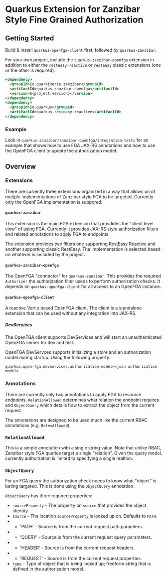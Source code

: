 # Quarkus Extension for Zanzibar Style Fine Grained Authorization

## Getting Started

Build & install `quarkus-openfga-client` first, followed by `quarkus-zanzibar`.

For your own project, include the `quarkus-zanzibar-openfga` extension in addition to either the `resteasy-reactive` or `resteasy` classic extensions (one or the other is required).

```xml
<dependency>
  <groupId>io.quarkiverse.zanzibar</groupId>
  <artifactId>quarkus-zanzibar-openfga</artifactId>
  <version>${project.version}</version>
</dependency>
<dependency>
  <groupId>io.quarkus</groupId>
  <artifactId>quarkus-resteasy-reactive</artifactId>
</dependency>
```

### Example

Look in `quarkus-zanzibar/zanzibar-openfga/integration-tests` for an example that shows how to use FGA JAX-RS annotations and how to use the OpenFGA client to update the authorization model.

## Overview

### Extensions

There are currently three extensions organized in a way that allows on of multple implementations of Zanzibar style FGA to be targeted. Currently only the OpenFGA implementation is suppored.

#### `quarkus-zanzibar`

This extension is the main FGA extension that provdides the "client level view" of using FGA. Currently it provides JAX-RS style authorization filters and related annotations to apply FGA to endpoints.

The extension provides two filters one supporting RestEasy Reactive and another supporting classic RestEasy. The implementation is selected based on whatever is included by the project.

#### `quarkus-zanzibar-openfga`

The OpenFGA "connector" for `quarkus-zanzibar`. This provides the required `Authorizer` the authorization filter useds to perform authorization checks. It depends on `quarkus-openfga-client` for all access to an OpenFGA instance.

#### `quarkus-openfga-client`

A reactive Vert.x based OpenFGA client. The client is a standalone extension that can be used without any integration into JAX-RS.

##### DevServices

The OpenFGA client supports DevServices and will start an unauthenticated OpenFGA server for dev and test.

OpenFGA DevServces supports initializing a store and an authorization model during startup. Using the following property:

```properties
quarkus.open-fga.devservices.authorization-model=<json authorization model>
```

### Annotations

There are currently only two annotations to apply FGA to resource endpoints. `RelationAllowed` determines what relation the endpoint requires and `ObjectQuery` which details how to extract the object from the current request.

The annotations are designed to be used much like the current RBAC annotations (e.g. `RolesAllowed`).

### `RelationAllowed`

This ia a simple annotation with a single string value. Note that unlike RBAC, Zanzibar style FGA queries target a single "relation". Given the query model, currently authorzation is limited to specifying a single realtion.

### `ObjectQuery`

For an FGA query the authorization check needs to know what "object" is beting targeted. This is done using the `ObjectQuery` annotation. 

`ObjectQuery` has three required properties:

* `sourceProperty` - The property on `source` that provides the object identity.
* `source` - The location `sourceProperty` is looked up on. Defaults to `PATH`.
* * 'PATH' - Source is from the current request path paramters.
* * 'QUERY' - Source is from the current request query parameters.
* * 'HEADER' - Source is from the current request headers.
* * 'REQUEST' - Source is from the current request properties.
* `type` - Type of object that is being looked up; freeform string that is defined in the authorization model.
